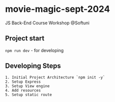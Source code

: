 # movie-magic-sept-2024
JS Back-End Course Workshop @Softuni

## Project start
`npm run dev` - for developing

## Developing Steps
    1. Initial Project Architecture `npm init -y`
    2. Setup Express
    3. Setup View engine
    4. Add resources 
    5. Setup static route